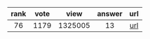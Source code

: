 
| rank | vote | view | answer | url |
|:-:|:-:|:-:|:-:|:-:|
|76|1179|1325005|13| [url](http://stackoverflow.com/questions/332289/how-do-you-change-the-size-of-figures-drawn-with-matplotlib) |
